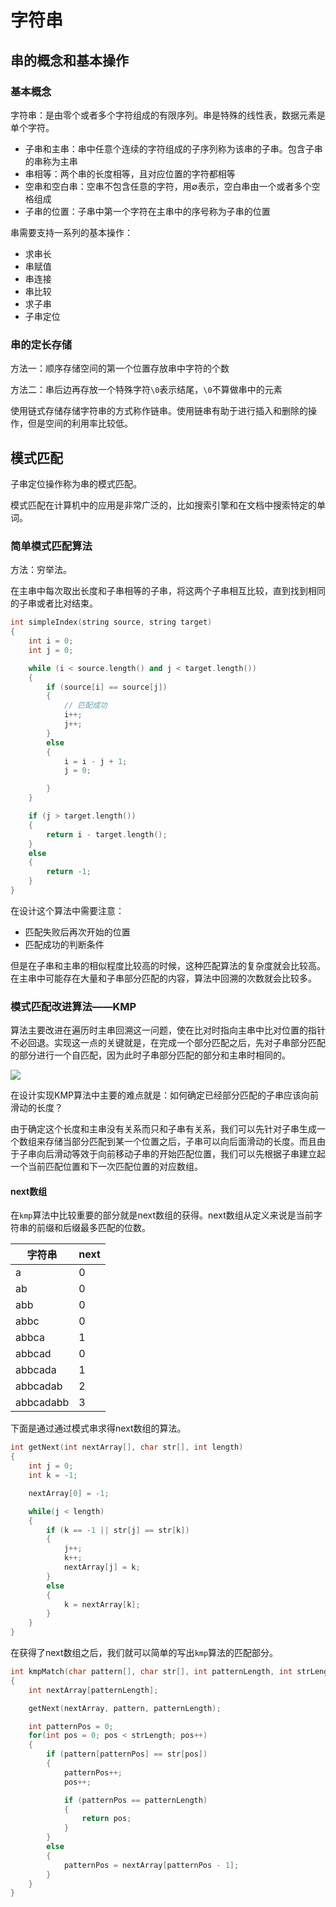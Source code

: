 # 字符串

## 串的概念和基本操作

### 基本概念

字符串：是由零个或者多个字符组成的有限序列。串是特殊的线性表，数据元素是单个字符。

- 子串和主串：串中任意个连续的字符组成的子序列称为该串的子串。包含子串的串称为主串
- 串相等：两个串的长度相等，且对应位置的字符都相等
- 空串和空白串：空串不包含任意的字符，用$\emptyset$表示，空白串由一个或者多个空格组成
- 子串的位置：子串中第一个字符在主串中的序号称为子串的位置

串需要支持一系列的基本操作：

- 求串长
- 串赋值
- 串连接
- 串比较
- 求子串
- 子串定位

### 串的定长存储

方法一：顺序存储空间的第一个位置存放串中字符的个数

方法二：串后边再存放一个特殊字符`\0`表示结尾，`\0`不算做串中的元素

使用链式存储存储字符串的方式称作链串。使用链串有助于进行插入和删除的操作，但是空间的利用率比较低。

## 模式匹配

子串定位操作称为串的模式匹配。

模式匹配在计算机中的应用是非常广泛的，比如搜索引擎和在文档中搜索特定的单词。

### 简单模式匹配算法

方法：穷举法。

在主串中每次取出长度和子串相等的子串，将这两个子串相互比较，直到找到相同的子串或者比对结束。

```cpp
int simpleIndex(string source, string target)
{
    int i = 0;
    int j = 0;

    while (i < source.length() and j < target.length())
    {
        if (source[i] == source[j])
        {
            // 匹配成功
            i++;
            j++;
        }
        else
        {
            i = i - j + 1;
            j = 0;

        }
    }

    if (j > target.length())
    {
        return i - target.length();
    }
    else
    {
        return -1;
    }
}
```

在设计这个算法中需要注意：

- 匹配失败后再次开始的位置
- 匹配成功的判断条件

但是在子串和主串的相似程度比较高的时候，这种匹配算法的复杂度就会比较高。在主串中可能存在大量和子串部分匹配的内容，算法中回溯的次数就会比较多。

### 模式匹配改进算法——KMP

算法主要改进在遍历时主串回溯这一问题，使在比对时指向主串中比对位置的指针不必回退。实现这一点的关键就是，在完成一个部分匹配之后，先对子串部分匹配的部分进行一个自匹配，因为此时子串部分匹配的部分和主串时相同的。

![](./assets/kmp-20221120150358-i5ftw3k.png)

在设计实现KMP算法中主要的难点就是：如何确定已经部分匹配的子串应该向前滑动的长度？

由于确定这个长度和主串没有关系而只和子串有关系，我们可以先针对子串生成一个数组来存储当部分匹配到某一个位置之后，子串可以向后面滑动的长度。而且由于子串向后滑动等效于向前移动子串的开始匹配位置，我们可以先根据子串建立起一个当前匹配位置和下一次匹配位置的对应数组。

#### next数组

在`kmp`​算法中比较重要的部分就是next数组的获得。next数组从定义来说是当前字符串的前缀和后缀最多匹配的位数。

|字符串|next|
| -----------| ------|
|a|0|
|ab|0|
|abb|0|
|abbc|0|
|abbca|1|
|abbcad|0|
|abbcada|1|
|abbcadab|2|
|abbcadabb|3|

下面是通过通过模式串求得next数组的算法。

```c
int getNext(int nextArray[], char str[], int length)
{
    int j = 0;
    int k = -1;

    nextArray[0] = -1;

    while(j < length)
    {
        if (k == -1 || str[j] == str[k])
        {
            j++;
            k++;
            nextArray[j] = k;
        }
        else
        {
            k = nextArray[k];
        }
    }
}
```

在获得了next数组之后，我们就可以简单的写出`kmp`​算法的匹配部分。

```c
int kmpMatch(char pattern[], char str[], int patternLength, int strLength)
{
    int nextArray[patternLength];

    getNext(nextArray, pattern, patternLength);

    int patternPos = 0;
    for(int pos = 0; pos < strLength; pos++)
    {
        if (pattern[patternPos] == str[pos])
        {
            patternPos++;
            pos++;

            if (patternPos == patternLength)
            {
                return pos;
            }
        }
        else
        {
            patternPos = nextArray[patternPos - 1];
        }
    }
}
```

‍
